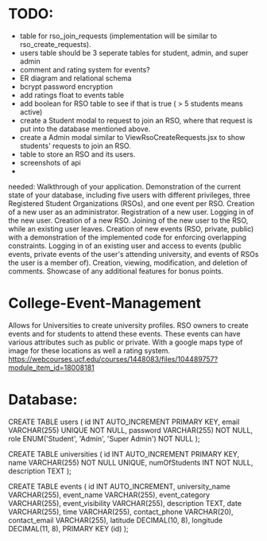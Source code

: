 # TODO:
- table for rso_join_requests (implementation will be similar to rso_create_requests).<br>
- users table should be 3 seperate tables for student, admin, and super admin <br>
- comment and rating system for events?<br>
- ER diagram and relational schema<br>
- bcrypt password encryption<br>
- add ratings float to events table<br>
- add boolean for RSO table to see if that is true ( > 5 students means active)<br>
- create a Student modal to request to join an RSO, where that request is put into the database mentioned above.<br>
- create a Admin modal similar to ViewRsoCreateRequests.jsx to show students' requests to join an RSO.<br>
- table to store an RSO and its users.<br>
- screenshots of api<br>
- <br>
needed: Walkthrough of your application.
Demonstration of the current state of your database, including five users with different privileges, three Registered Student Organizations (RSOs), and one event per RSO.
Creation of a new user as an administrator.
Registration of a new user.
Logging in of the new user.
Creation of a new RSO.
Joining of the new user to the RSO, while an existing user leaves.
Creation of new events (RSO, private, public) with a demonstration of the implemented code for enforcing overlapping constraints.
Logging in of an existing user and access to events (public events, private events of the user's attending university, and events of RSOs the user is a member of).
Creation, viewing, modification, and deletion of comments.
Showcase of any additional features for bonus points.

# College-Event-Management
Allows for Universities to create university profiles. RSO owners to create events and for students to attend these events. These events can have various attributes such as public or private. With a google maps type of image for these locations as well a rating system.
<br>
https://webcourses.ucf.edu/courses/1448083/files/104489757?module_item_id=18008181

# Database:
CREATE TABLE users (
    id INT AUTO_INCREMENT PRIMARY KEY,
    email VARCHAR(255) UNIQUE NOT NULL,
    password VARCHAR(255) NOT NULL,
    role ENUM('Student', 'Admin', 'Super Admin') NOT NULL
);

CREATE TABLE universities (
  id INT AUTO_INCREMENT PRIMARY KEY,
  name VARCHAR(255) NOT NULL UNIQUE,
  numOfStudents INT NOT NULL,
  description TEXT
);

CREATE TABLE events (
    id INT AUTO_INCREMENT,
    university_name VARCHAR(255),
    event_name VARCHAR(255),
    event_category VARCHAR(255),
    event_visibility VARCHAR(255),
    description TEXT,
    date VARCHAR(255),
    time VARCHAR(255),
    contact_phone VARCHAR(20),
    contact_email VARCHAR(255),
    latitude DECIMAL(10, 8),
    longitude DECIMAL(11, 8),
    PRIMARY KEY (id)
);
